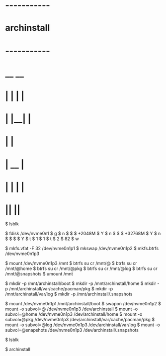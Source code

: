 # -----------
# archinstall
# -----------
#  __    __
# |  |  |  |
# |  |__|  |
# |        |
# |   __   |
# |  |  |  |
# |__|  |__|

$ lsblk

$ fdisk /dev/nvme0n1
$ g
$ n
$  <default>
$  <default>
$  +2048M
$  Y
$ n
$  <default>
$  <default>
$  +32768M
$  Y
$ n
$  <default>
$  <default>
$  <default>
$  Y
$ t
$  1
$  1
$ t
$  2
$  82
$ w

$ mkfs.vfat -F 32 /dev/nvme0n1p1
$ mkswap /dev/nvme0n1p2
$ mkfs.btrfs /dev/nvme0n1p3

$ mount /dev/nvme0n1p3 /mnt
$ btrfs su cr /mnt/@
$ btrfs su cr /mnt/@home
$ btrfs su cr /mnt/@pkg
$ btrfs su cr /mnt/@log
$ btrfs su cr /mnt/@snapshots
$ umount /mnt

$ mkdir -p /mnt/archinstall/boot
$ mkdir -p /mnt/archinstall/home
$ mkdir -p /mnt/archinstall/var/cache/pacman/pkg
$ mkdir -p /mnt/archinstall/var/log
$ mkdir -p /mnt/archinstall/.snapshots

$ mount /dev/nvme0n1p1 /mnt/archinstall/boot
$ swapon /dev/nvme0n1p2
$ mount -o subvol=@ /dev/nvme0n1p3 /dev/archinstall
$ mount -o subvol=@home /dev/nvme0n1p3 /dev/archinstall/home
$ mount -o subvol=@pkg /dev/nvme0n1p3 /dev/archinstall/var/cache/pacman/pkg
$ mount -o subvol=@log /dev/nvme0n1p3 /dev/archinstall/var/log
$ mount -o subvol=@snapshots /dev/nvme0n1p3 /dev/archinstall/.snapshots

$ lsblk

$ archinstall
